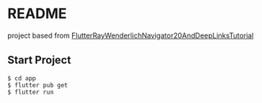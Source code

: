 # README

project based from [FlutterRayWenderlichNavigator20AndDeepLinksTutorial](https://github.com/koakh/FlutterRayWenderlichNavigator20AndDeepLinksTutorial)

## Start Project

```shell
$ cd app
$ flutter pub get
$ flutter run
```
